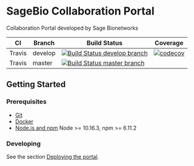 # SageBio Collaboration Portal

Collaboration Portal developed by Sage Bionetworks


 CI | Branch  | Build Status | Coverage
 ---|---------|--------------|----------------
Travis | develop | [![Build Status develop branch](https://travis-ci.com/Sage-Bionetworks/PHCCollaborationPortal.svg?token=yP6gcHRqAyiNe3nCgxVR&branch=develop)](https://travis-ci.com/Sage-Bionetworks/PHCCollaborationPortal) | [![codecov](https://codecov.io/gh/Sage-Bionetworks/PHCCollaborationPortal/branch/develop/graph/badge.svg?token=ApC9zY6G1B)](https://codecov.io/gh/Sage-Bionetworks/PHCCollaborationPortal)
Travis | master  | [![Build Status master branch](https://travis-ci.com/Sage-Bionetworks/PHCCollaborationPortal.svg?token=yP6gcHRqAyiNe3nCgxVR&branch=develop)](https://travis-ci.com/Sage-Bionetworks/PHCCollaborationPortal)

## Getting Started

### Prerequisites

- [Git](https://git-scm.com/)
- [Docker](https://www.docker.com/)
- [Node.js and npm](nodejs.org) Node >= 10.16.3, npm >= 6.11.2

### Developing

See the section [Deploying the portal](https://github.com/Sage-Bionetworks/sagebio-collaboration-portal/wiki/Deploying-the-portal).
